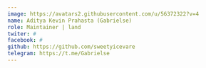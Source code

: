 ```yaml
---
image: https://avatars2.githubusercontent.com/u/56372322?v=4
name: Aditya Kevin Prahasta (Gabrielse)
role: Maintainer | land
twiter: #
facebook: #
github: https://github.com/sweetyicevare
telegram: https://t.me/Gabrielse
---
```

